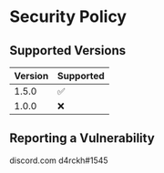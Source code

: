 # Security Policy

## Supported Versions

| Version | Supported          |
| ------- | ------------------ |
| 1.5.0   | :white_check_mark: |
| 1.0.0   | :x: |

## Reporting a Vulnerability

discord.com
d4rckh#1545
